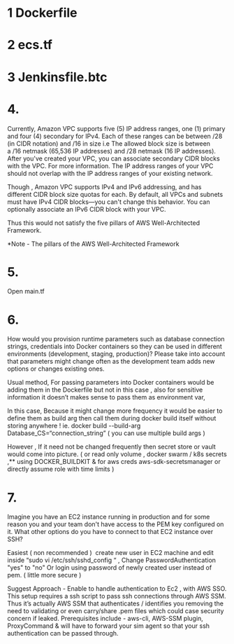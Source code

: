 # 1 Dockerfile
# 2 ecs.tf
# 3 Jenkinsfile.btc

# 4.

Currently, Amazon VPC supports five (5) IP address ranges, one (1) primary and four (4) secondary for IPv4. Each of these ranges can be between /28 (in CIDR notation) and /16 in size i.e The allowed block size is between a /16 netmask (65,536 IP addresses) and /28 netmask (16 IP addresses). After you've created your VPC, you can associate secondary CIDR blocks with the VPC. For more information. The IP address ranges of your VPC should not overlap with the IP address ranges of your existing network.

Though , Amazon VPC supports IPv4 and IPv6 addressing, and has different CIDR block size quotas for each. By default, all VPCs and subnets must have IPv4 CIDR blocks—you can't change this behavior. You can optionally associate an IPv6 CIDR block with your VPC.

Thus this would not satisfy the five pillars of AWS Well-Architected Framework.

*Note - 
The pillars of the AWS Well-Architected Framework


# 5.  
Open main.tf

# 6.
 How would you provision runtime parameters such as database connection strings, credentials into Docker containers so they can be used in different environments (development, staging, production)? Please take into account that parameters might change often as the development team adds new options or changes existing ones.

Usual method,
 For passing parameters into Docker containers would be adding them in the Dockerfile but not in this case , also for sensitive information it doesn’t makes sense to pass them as environment var, 

In this case,
 Because it might change more frequency it would be easier to define them as build arg then call them during docker build itself without storing anywhere ! ie. docker build --build-arg Database_CS=“connection_string” ( you can use multiple build args ) 

However , 
 If it need not be changed frequently then secret store or vault would come into picture. ( or read only volume , docker swarm / k8s secrets ,** using DOCKER_BUILDKIT & for aws creds
 aws-sdk-secretsmanager or directly assume role with time limits ) 

# 7. 
Imagine you have an EC2 instance running in production and for some reason you and your team don't have access to the PEM key configured on it. What other options do you have to connect to that EC2 instance over SSH?

Easiest ( non recommended )  create new user in EC2 machine and edit inside “sudo vi /etc/ssh/sshd_config “ , Change PasswordAuthentication "yes" to "no" Or login using password of newly created user instead of pem. ( little more secure )

Suggest Approach - 
Enable to handle authentication to Ec2 , with AWS SSO.
This setup requires a ssh script to pass ssh connections through AWS SSM. Thus it’s actually AWS SSM that authenticates / identifies you removing the need to validating or even carry/share .pem files which could case security concern if leaked.
Prerequisites include - aws-cli, AWS-SSM plugin, ProxyCommand & will have to forward your sim agent so that your ssh authentication can be passed through.
